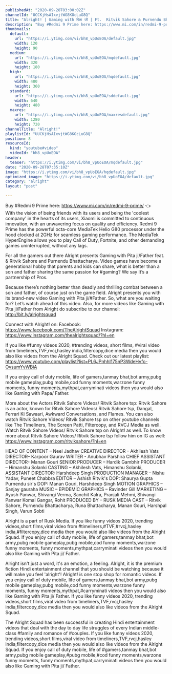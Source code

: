 ```yaml
---
publishedAt: "2020-09-28T03:00:02Z"
channelId: "UCCKjHsAIxvjtWG8KOcLuG8Q"
title: "Alright! | Gaming with पिता जी | Ft.  Ritvik Sahore ​& Purnendu Bhattacharya"
description: "Buy #Redmi 9 Prime here: https://www.mi.com/in/redmi-9-prime/ 👈  \nWith the vision of being friends with its users and being the 'coolest company' in the hearts of its users, Xiaomi is committed to continuous innovation, with an unwavering focus on quality and efficiency. Redmi 9 Prime has the powerful octa-core MediaTek Helio G80 processor under the hood clocked at 2GHz for seamless gaming performance. The MediaTek HyperEngine allows you to play Call of Duty, Fortnite, and other demanding games uninterrupted, without any lags.\n\nFor all the gamers out there Alright presents Gaming with Pita ji/Father feat. & Ritvik Sahore and Purnendu Bhattacharya. Video games have become a generational hobby that parents and kids can share, what is better than a son and father sharing the same passion for #gaming? We say It’s a partnership of Pros.\n\nBecause there’s nothing better than deadly and thrilling combat between a son and father, of course just on the game field. Alright presents you with its brand-new video Gaming with Pita ji/#Father. So, what are you waiting for? Let’s watch ahead of this video. Also, for more videos like Gaming with Pita ji/Father from Alright do subscribe to our channel: http://bit.ly/alrightsquad\n\nConnect with Alright! on:\nFacebook: https://www.facebook.com/TheAlrightSquad\nInstagram: https://www.instagram.com/thealrightsquad/?hl=en\n\nIf you like #funny videos 2020, #trending videos, short films, #viral video from timeliners,TVF,rvcj,hasley india,filtercopy,dice media then you would also like videos from the Alright Squad. Check out our latest playlist: https://www.youtube.com/playlist?list=PL6JPnhhI175nP3WdeHvfo-OvsumYvWBiA\n\nIf you enjoy call of duty mobile, life of gamers,tanmay bhat,bot army,pubg mobile gameplay,pubg mobile,cod funny moments,warzone funny moments, funny moments,mythpat,carryminati videos then you would also like Gaming with Papa/ Father. \n\nMore about the Actors\nRitvik Sahore Videos/ Ritvik Sahore tsp: Ritvik Sahore is an actor, known for Ritvik Sahore Videos/ Ritvik Sahore tsp, Dangal, Ferrari Ki Sawaari, Awkward Conversations, and Flames. You can also watch Ritvik Sahore Videos/ Ritvik Sahore tsp on other youtube channels like The Timeliners, The Screen Patti, Filtercopy, and RVCJ Media as well. Watch Ritvik Sahore Videos/ Ritvik Sahore tsp on Alright! as well. To know more about Ritvik Sahore Videos/ Ritvik Sahore tsp follow him on IG as well: https://www.instagram.com/ritviksahore/?hl=en\n\n\nHEAD OF CONTENT – Neel Jadhav\nCREATIVE DIRECTOR - Akhilesh Vats\nDIRECTOR– Karpoor Gaurav\nWRITER - Anubhav Parshira\nCHIEF ASSISTANT DIRECTOR- Manan Gouri\nSENIOR PRODUCER – Hardik Gambhir\nPRODUCER – Himanshu Solanki\nCASTING – Akhilesh Vats, Himanshu Solanki,\nASSISTANT DIRECTOR: Harshdeep Singh\nPRODUCTION MANAGER – Nishu Yadav, Puneet Chabbra\nEDITOR – Ashish\nRitvik's DOP:  Shaurya Gupta\nPurnendu sir's DOP: Manan Gouri, Harshdeep Singh\nMOTION GRAPHICS –  Sanjay gauraha\nMUSIC – EPIDEMIC\nGRAPHICS – Ravinder Gill\nMARKETING – Ayush Panwar, Shivangi Verma, Sanchit Kalra, Pranjali Mehmi, Shivangi Panwar Komal Gangar, Rohit\nPRODUCED BY – RUSK MEDIA\nCAST – Ritvik Sahore, Purnendu Bhattacharya, Runa Bhattacharya, Manan Gouri, Harshpal Singh, Varun Sobti\n\nAlright is a part of Rusk Media. If you like funny videos 2020, trending videos,short films,viral video from #timeliners,#TVF,#rvcj,hasley india,#filtercopy,dice media then you would also like videos from the Alright Squad. If you enjoy call of duty mobile, life of gamers,tanmay bhat,bot army,pubg mobile gameplay,pubg mobile,cod funny moments,warzone funny moments, funny moments,mythpat,carryminati videos then you would also like Gaming with Pita ji/ Father. \n\nAlright isn't just a word, it's an emotion, a feeling. Alright, it is the premium fiction Hindi entertainment channel that you should be watching because it will make you feel 'alright'! Alright! is one stop shop for romantic videos. If you enjoy call of duty mobile, life of gamers,tanmay bhat,bot army,pubg mobile gameplay,pubg mobile,cod funny moments,warzone funny moments, funny moments,mythpat,#carryminati videos then you would also like Gaming with Pita ji/ Father. If you like funny videos 2020, trending videos,short films,viral video from timeliners,TVF,rvcj,hasley india,filtercopy,dice media then you would also like videos from the Alright Squad.  \n\nThe Alright Squad has been successful in creating Hindi entertainment videos that deal with the day to day life struggles of every Indian middle-class #family and romance of #couples. If you like funny videos 2020, trending videos,short films,viral video from timeliners,TVF,rvcj,hasley india,filtercopy,dice media then you would also like videos from the Alright Squad. If you enjoy call of duty mobile, life of #gamers,tanmay bhat,bot army,pubg mobile gameplay,#pubg mobile,#cod funny moments,warzone funny moments, funny moments,mythpat,carryminati videos then you would also like Gaming with Pita ji/ Father."
thumbnails:
  default:
    url: "https://i.ytimg.com/vi/bh8_vpUoEOA/default.jpg"
    width: 120
    height: 90
  medium:
    url: "https://i.ytimg.com/vi/bh8_vpUoEOA/mqdefault.jpg"
    width: 320
    height: 180
  high:
    url: "https://i.ytimg.com/vi/bh8_vpUoEOA/hqdefault.jpg"
    width: 480
    height: 360
  standard:
    url: "https://i.ytimg.com/vi/bh8_vpUoEOA/sddefault.jpg"
    width: 640
    height: 480
  maxres:
    url: "https://i.ytimg.com/vi/bh8_vpUoEOA/maxresdefault.jpg"
    width: 1280
    height: 720
channelTitle: "Alright!"
playlistId: "UUCKjHsAIxvjtWG8KOcLuG8Q"
position: 8
resourceId:
  kind: "youtube#video"
  videoId: "bh8_vpUoEOA"
header:
  teaser: "https://i.ytimg.com/vi/bh8_vpUoEOA/mqdefault.jpg"
date: "2020-09-28T07:35:10Z"
image: "https://i.ytimg.com/vi/bh8_vpUoEOA/hqdefault.jpg"
optimized_image: "https://i.ytimg.com/vi/bh8_vpUoEOA/default.jpg"
category: "alright"
layout: "post"

---
```

Buy #Redmi 9 Prime here: https://www.mi.com/in/redmi-9-prime/ 👈  
With the vision of being friends with its users and being the 'coolest company' in the hearts of its users, Xiaomi is committed to continuous innovation, with an unwavering focus on quality and efficiency. Redmi 9 Prime has the powerful octa-core MediaTek Helio G80 processor under the hood clocked at 2GHz for seamless gaming performance. The MediaTek HyperEngine allows you to play Call of Duty, Fortnite, and other demanding games uninterrupted, without any lags.

For all the gamers out there Alright presents Gaming with Pita ji/Father feat. & Ritvik Sahore and Purnendu Bhattacharya. Video games have become a generational hobby that parents and kids can share, what is better than a son and father sharing the same passion for #gaming? We say It’s a partnership of Pros.

Because there’s nothing better than deadly and thrilling combat between a son and father, of course just on the game field. Alright presents you with its brand-new video Gaming with Pita ji/#Father. So, what are you waiting for? Let’s watch ahead of this video. Also, for more videos like Gaming with Pita ji/Father from Alright do subscribe to our channel: http://bit.ly/alrightsquad

Connect with Alright! on:
Facebook: https://www.facebook.com/TheAlrightSquad
Instagram: https://www.instagram.com/thealrightsquad/?hl=en

If you like #funny videos 2020, #trending videos, short films, #viral video from timeliners,TVF,rvcj,hasley india,filtercopy,dice media then you would also like videos from the Alright Squad. Check out our latest playlist: https://www.youtube.com/playlist?list=PL6JPnhhI175nP3WdeHvfo-OvsumYvWBiA

If you enjoy call of duty mobile, life of gamers,tanmay bhat,bot army,pubg mobile gameplay,pubg mobile,cod funny moments,warzone funny moments, funny moments,mythpat,carryminati videos then you would also like Gaming with Papa/ Father. 

More about the Actors
Ritvik Sahore Videos/ Ritvik Sahore tsp: Ritvik Sahore is an actor, known for Ritvik Sahore Videos/ Ritvik Sahore tsp, Dangal, Ferrari Ki Sawaari, Awkward Conversations, and Flames. You can also watch Ritvik Sahore Videos/ Ritvik Sahore tsp on other youtube channels like The Timeliners, The Screen Patti, Filtercopy, and RVCJ Media as well. Watch Ritvik Sahore Videos/ Ritvik Sahore tsp on Alright! as well. To know more about Ritvik Sahore Videos/ Ritvik Sahore tsp follow him on IG as well: https://www.instagram.com/ritviksahore/?hl=en


HEAD OF CONTENT – Neel Jadhav
CREATIVE DIRECTOR - Akhilesh Vats
DIRECTOR– Karpoor Gaurav
WRITER - Anubhav Parshira
CHIEF ASSISTANT DIRECTOR- Manan Gouri
SENIOR PRODUCER – Hardik Gambhir
PRODUCER – Himanshu Solanki
CASTING – Akhilesh Vats, Himanshu Solanki,
ASSISTANT DIRECTOR: Harshdeep Singh
PRODUCTION MANAGER – Nishu Yadav, Puneet Chabbra
EDITOR – Ashish
Ritvik's DOP:  Shaurya Gupta
Purnendu sir's DOP: Manan Gouri, Harshdeep Singh
MOTION GRAPHICS –  Sanjay gauraha
MUSIC – EPIDEMIC
GRAPHICS – Ravinder Gill
MARKETING – Ayush Panwar, Shivangi Verma, Sanchit Kalra, Pranjali Mehmi, Shivangi Panwar Komal Gangar, Rohit
PRODUCED BY – RUSK MEDIA
CAST – Ritvik Sahore, Purnendu Bhattacharya, Runa Bhattacharya, Manan Gouri, Harshpal Singh, Varun Sobti

Alright is a part of Rusk Media. If you like funny videos 2020, trending videos,short films,viral video from #timeliners,#TVF,#rvcj,hasley india,#filtercopy,dice media then you would also like videos from the Alright Squad. If you enjoy call of duty mobile, life of gamers,tanmay bhat,bot army,pubg mobile gameplay,pubg mobile,cod funny moments,warzone funny moments, funny moments,mythpat,carryminati videos then you would also like Gaming with Pita ji/ Father. 

Alright isn't just a word, it's an emotion, a feeling. Alright, it is the premium fiction Hindi entertainment channel that you should be watching because it will make you feel 'alright'! Alright! is one stop shop for romantic videos. If you enjoy call of duty mobile, life of gamers,tanmay bhat,bot army,pubg mobile gameplay,pubg mobile,cod funny moments,warzone funny moments, funny moments,mythpat,#carryminati videos then you would also like Gaming with Pita ji/ Father. If you like funny videos 2020, trending videos,short films,viral video from timeliners,TVF,rvcj,hasley india,filtercopy,dice media then you would also like videos from the Alright Squad.  

The Alright Squad has been successful in creating Hindi entertainment videos that deal with the day to day life struggles of every Indian middle-class #family and romance of #couples. If you like funny videos 2020, trending videos,short films,viral video from timeliners,TVF,rvcj,hasley india,filtercopy,dice media then you would also like videos from the Alright Squad. If you enjoy call of duty mobile, life of #gamers,tanmay bhat,bot army,pubg mobile gameplay,#pubg mobile,#cod funny moments,warzone funny moments, funny moments,mythpat,carryminati videos then you would also like Gaming with Pita ji/ Father.